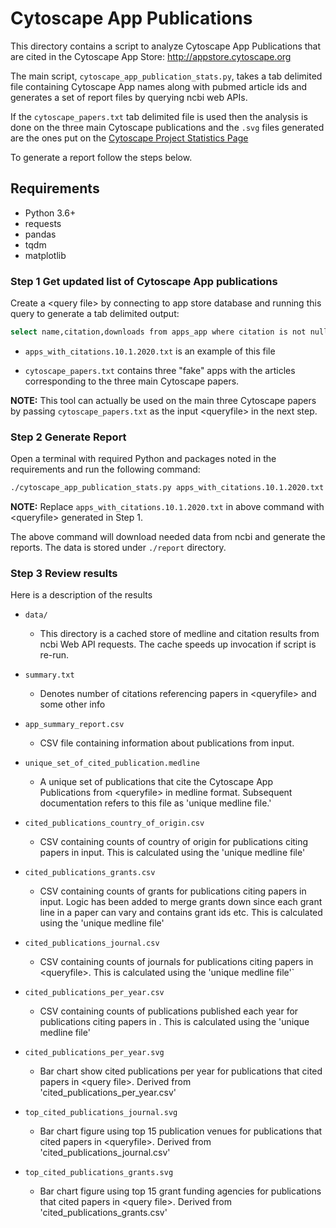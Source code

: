 # Cytoscape App Publications

This directory contains a script to analyze Cytoscape App Publications
that are cited in the Cytoscape App Store: http://appstore.cytoscape.org

The main script, `cytoscape_app_publication_stats.py`, 
takes a tab delimited file containing Cytoscape App names along
with pubmed article ids and generates a set of report files
by querying ncbi web APIs.

If the `cytoscape_papers.txt` tab delimited file is used then the analysis is
done on the three main Cytoscape publications and the `.svg` files generated are
the ones put on the [Cytoscape Project Statistics Page](https://cytoscape.org/stat.html)

To generate a report follow the steps below. 

## Requirements

 * Python 3.6+
 * requests
 * pandas
 * tqdm
 * matplotlib

### Step 1 Get updated list of Cytoscape App publications

Create a \<query file\> by connecting to app store database
and running this query to generate a tab delimited output:

```Bash
select name,citation,downloads from apps_app where citation is not null and citation != '';
```

* `apps_with_citations.10.1.2020.txt` is an example of this file

* `cytoscape_papers.txt` contains three "fake" apps with the articles corresponding to the three main Cytoscape papers. 

**NOTE:** This tool can actually be used on the main three Cytoscape papers by 
          passing `cytoscape_papers.txt` as the input \<queryfile\> in the next
          step.

### Step 2 Generate Report

Open a terminal with required Python and packages noted
in the requirements and run the following command:

```Bash
./cytoscape_app_publication_stats.py apps_with_citations.10.1.2020.txt ./report --email <PUT YOUR EMAIL HERE> -vvv
```

**NOTE:** Replace `apps_with_citations.10.1.2020.txt` in above command with \<queryfile\>
          generated in Step 1.

The above command will download needed data from ncbi and generate the reports. The data
is stored under `./report` directory.


### Step 3 Review results

Here is a description of the results

 * `data/`
 
   * This directory is a cached store of medline and citation results from
     ncbi Web API requests. The cache speeds up invocation if script is re-run.

 * `summary.txt`

   * Denotes number of citations referencing papers in \<queryfile\> and some other info
   
 * `app_summary_report.csv` 
   
    * CSV file containing information about publications from input.

 * `unique_set_of_cited_publication.medline` 
   
    * A unique set of publications that cite the Cytoscape App Publications from \<queryfile\> in medline format. Subsequent documentation refers to this file as 'unique medline file.'

 * `cited_publications_country_of_origin.csv`

    * CSV containing counts of country of origin for publications citing papers in input. This is calculated using the 'unique medline file'

 * `cited_publications_grants.csv`

    * CSV containing counts of grants for publications citing papers in input. Logic has been added to merge grants down since each grant line in a paper can vary and contains grant ids etc. This is calculated using the 'unique medline file'

 * `cited_publications_journal.csv`

    * CSV containing counts of journals for publications citing papers in \<queryfile\>. This is calculated using the 'unique medline file'`
    
 * `cited_publications_per_year.csv`
 
    * CSV containing counts of publications published each year for publications citing papers in <queryfile>. This is calculated using the 'unique medline file'
          
 * `cited_publications_per_year.svg`

    * Bar chart show cited publications per year for publications that cited papers in \<query file\>. Derived from 'cited_publications_per_year.csv'
          
 * `top_cited_publications_journal.svg`
    
    * Bar chart figure using top 15 publication venues for publications that cited papers in \<queryfile\>. Derived from 'cited_publications_journal.csv' 
    
* `top_cited_publications_grants.svg`
        
    * Bar chart figure using top 15 grant funding agencies for publications that cited papers in \<query file\>. Derived from 'cited_publications_grants.csv'